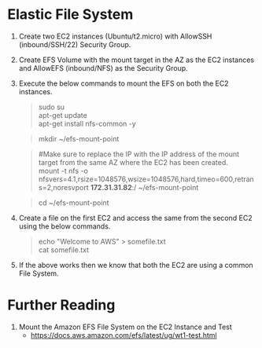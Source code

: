 # Elastic File System

1. Create two EC2 instances (Ubuntu/t2.micro) with AllowSSH (inbound/SSH/22) Security Group.

1. Create EFS Volume with the mount target in the AZ as the EC2 instances and AllowEFS (inbound/NFS) as the Security Group.

1. Execute the below commands to mount the EFS on both the EC2 instances.

    >sudo su\
    >apt-get update\
    >apt-get install nfs-common -y

    >mkdir ~/efs-mount-point

    >#Make sure to replace the IP with the IP address of the mount target from the same AZ where the EC2 has been created.\
    >mount -t nfs -o nfsvers=4.1,rsize=1048576,wsize=1048576,hard,timeo=600,retrans=2,noresvport **172.31.31.82**:/   ~/efs-mount-point

    > cd ~/efs-mount-point

1. Create a file on the first EC2 and access the same from the second EC2 using the below commands.

    >echo "Welcome to AWS" > somefile.txt\
    >cat somefile.txt

1. If the above works then we know that both the EC2 are using a common File System.

# Further Reading

1. Mount the Amazon EFS File System on the EC2 Instance and Test
    - https://docs.aws.amazon.com/efs/latest/ug/wt1-test.html